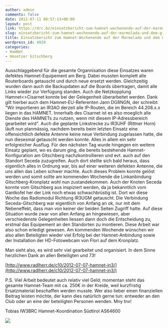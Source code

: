 ```yaml
---
author: admin
comments: false
date: 2012-07-11 08:57:13+00:00
layout: post
link: https://drc.bz/einsatzbericht-zum-hamnet-wochenende-auf-der-marmolada-und-dem-gitschberg/
slug: einsatzbericht-zum-hamnet-wochenende-auf-der-marmolada-und-dem-gitschberg
title: Einsatzbericht zum Hamnet-Wochenende auf der Marmolada und dem Gitschberg
wordpress_id: 4929
categories:
- HamNet
- Umsetzer Gitschberg
---
```


Ausschlaggebend für die gesamte Organnisation diese Einsatzes waren defektes Hamnet-Equipement am Berg. Dabei mussten komplett alle Routerboards getauscht und durch neue ersetzt werden.
Gleichzeitig wurden dann auch die Backupdaten auf die Boards übertragen, damit alle Links wieder zur Verfügung standen. Auch die Netzkopplung Hamnet<>Cisarnet konnte bei der Gelegenheit überarbeitet werden. Dank gilt hierbei auch dem Hamnet-EU-Referenten Jann DG8NGN, der schreibt: "Wir importieren an IR3AO derzeit alle IP-Routen, die im Bereich 44.208.x.x liegen in das HAMNET. Innerhalb des Cisarnet ist es also moeglich alle Dienste des HAMNETs zu nutzen, wenn mit diesem IP-Adressbereich gearbeitet wird".
Auch die geplante Linkstrecke zu IR3UHF (Rittner Horn) läuft nun planmässig, nachdem bereits beim letzten Einsatz eine offensichtlich defekte Antenne keine neue Verbindung zugelassen hatte, die nun diesesmal getauscht werden konnte.
Alles in allem ein sehr erfolgreicher Ausflug.
Für den nächsten Tag wurde hingegen ein weitere Einsatz geplant, wo es darum ging, die bereits bestehende Hamnet-Konfiguration am Gitschberg nachzkontrollieren und evt. auch auf den Standort Seceda zuzugreifen. Auch dort stellte sich bald heraus, dass eigentlich alles in Ordnung war, bis auf einer weiteren defekten Antenne, die uns allen das Leben schwer machte. Auch dieses Problem konnte gelöst werden und somit sollte am kommenden Wochende die Linkanbindung Gitschberg-Kronplatz wohl nun zustandekommen.
Auch der Knoten Seceda konnte vom Gitschberg aus inspiziert werden, da ja bekanntlich vom Gantkofel her der Link noch etwas schwachbrüstig ist. Dort wir diese Woche das Radiomodul Richtung IR3UGM getauscht.
Die Verbindung Seceda-Gitschberg war eigentlich von Anfang an ok, nur mit dem Nebeneffekt, dass man von keiner der beiden Seiten Zugriff hatte. Auf diese Situation wurde zwar von allen Anfang an hingewiesen, aber verschiedenste Gelegenheiten liessen dann doch die Entscheidung zu, erstmal das Equipement an den Standorten zu montieren. Diese Arbeit war also schon erledigt gewesen.
Am kommenden Wochende wünschen wir also allen Beteiligten wieder viel Erfolg bei der Hamnet-Anbindung sowie der Installation der HD-Fotowebcam von Flori auf dem Kronplatz.

Man sieht also, es wird sehr viel gearbeitet und organisiert. In dem Sinne herzlichen Dank an allen Beteiligten und 73!

[http://www.radlherr.de/c10/2012-07-07-hamnet-in3/](http://www.radlherr.de/c10/2012-07-07-hamnet-in3/)

P.S.
Viel Arbeit bedeutet auch relativ viel Geld; momentan steht das gesamte Hamnet-Team mit ca. 250€ in der Kreide, weil kurzfristig Ersatzmaterial beschaffen werden musste. Wer also lieber einen finanziellen Beitrag leisten möchte, der kann dies natürlich gerne tun: entweder an den Club oder an eine der beteiligten Personen wenden. Mny tnx!

Tobias
IW3BRC
Hamnet-Koordination Südtirol AS64600

[![](https://drc.bz/wp-content/uploads/2012/07/ir3ao_0707121.jpg)](https://drc.bz/wp-content/uploads/2012/07/ir3ao_0707121.jpg)






























